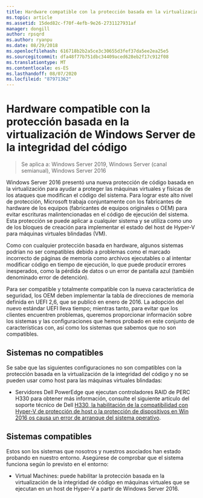 ```yaml
---
title: Hardware compatible con la protección basada en la virtualización de Windows Server de la integridad del código
ms.topic: article
ms.assetid: 15ded82c-f70f-4efb-9e26-2731127931af
manager: dongill
author: rpsqrd
ms.author: ryanpu
ms.date: 08/29/2018
ms.openlocfilehash: 616718b2b2a5ce3c30655d3fef37da5ee2ea25e5
ms.sourcegitcommit: dfa48f77b751dbc34409aced628eb2f17c912f08
ms.translationtype: MT
ms.contentlocale: es-ES
ms.lasthandoff: 08/07/2020
ms.locfileid: "87971362"
---
```

# <a name="compatible-hardware-with-windows-server-virtualization-based-protection-of-code-integrity"></a>Hardware compatible con la protección basada en la virtualización de Windows Server de la integridad del código

>Se aplica a: Windows Server 2019, Windows Server (canal semianual), Windows Server 2016

Windows Server 2016 presentó una nueva protección de código basada en la virtualización para ayudar a proteger las máquinas virtuales y físicas de los ataques que modifican el código del sistema.
Para lograr este alto nivel de protección, Microsoft trabaja conjuntamente con los fabricantes de hardware de los equipos (fabricantes de equipos originales o OEM) para evitar escrituras malintencionadas en el código de ejecución del sistema.
Esta protección se puede aplicar a cualquier sistema y se utiliza como uno de los bloques de creación para implementar el estado del host de Hyper-V para máquinas virtuales blindadas (VM).

Como con cualquier protección basada en hardware, algunos sistemas podrían no ser compatibles debido a problemas como el marcado incorrecto de páginas de memoria como archivos ejecutables o al intentar modificar código en tiempo de ejecución, lo que puede producir errores inesperados, como la pérdida de datos o un error de pantalla azul (también denominado error de detención).

Para ser compatible y totalmente compatible con la nueva característica de seguridad, los OEM deben implementar la tabla de direcciones de memoria definida en UEFI 2,6, que se publicó en enero de 2016.
La adopción del nuevo estándar UEFI lleva tiempo; mientras tanto, para evitar que los clientes encuentren problemas, queremos proporcionar información sobre los sistemas y las configuraciones que hemos probado en este conjunto de características con, así como los sistemas que sabemos que no son compatibles.

## <a name="non-compatible-systems"></a>Sistemas no compatibles

Se sabe que las siguientes configuraciones no son compatibles con la protección basada en la virtualización de la integridad del código y no se pueden usar como host para las máquinas virtuales blindadas:

- Servidores Dell PowerEdge que ejecutan controladores RAID de PERC H330 para obtener más información, consulte el siguiente artículo del soporte técnico de Dell [H330, la habilitación de la compatibilidad con Hyper-V de protección de host o la protección de dispositivos en Win 2016 os causa un error de arranque del sistema operativo](http://www.dell.com/Support/Article/us/en/19/QNA44045).


## <a name="compatible-systems"></a>Sistemas compatibles

Estos son los sistemas que nosotros y nuestros asociados han estado probando en nuestro entorno.
Asegúrese de comprobar que el sistema funciona según lo previsto en el entorno:

- Virtual Machines: puede habilitar la protección basada en la virtualización de la integridad de código en máquinas virtuales que se ejecutan en un host de Hyper-V a partir de Windows Server 2016.




